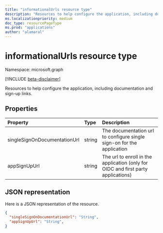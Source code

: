```yaml
---
title: "informationalUrls resource type"
description: "Resources to help configure the application, including documentation and sign-up links."
ms.localizationpriority: medium
doc_type: resourcePageType
ms.prod: "applications"
author: "alamaral"
---
```


# informationalUrls resource type

Namespace: microsoft.graph

[!INCLUDE [beta-disclaimer](../../includes/beta-disclaimer.md)]

Resources to help configure the application, including documentation and sign-up links.

## Properties

| Property | Type | Description |
|:---------------|:--------|:----------|
singleSignOnDocumentationUrl|string|The documentation url to configure single sign-on for the application|No|Yes
appSignUpUrl|string|The url to enroll in the application (only for OIDC and first party applications)|No|Yes

## JSON representation
Here is a JSON representation of the resource.

<!-- {
  "blockType": "resource",
  "optionalProperties": [

  ],
  "@odata.type": "microsoft.graph.informationalUrl"
}-->

```json
{
  "singleSignOnDocumentationUrl": "String",
  "appSignUpUrl": "String",
}

```


<!-- uuid: 8fcb5dbc-d5aa-4681-8e31-b001d5168d79
2015-10-25 14:57:30 UTC -->
<!--
{
  "type": "#page.annotation",
  "description": "informationalUrls resource",
  "keywords": "",
  "section": "documentation",
  "tocPath": "",
  "suppressions": []
}
-->


